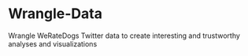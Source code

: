 # Wrangle-Data
Wrangle WeRateDogs Twitter data to create interesting and trustworthy analyses and visualizations
